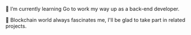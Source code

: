 🌱 I’m currently learning Go to work my way up as a back-end developer.

:metal: Blockchain world always fascinates me, I'll be glad to take part in related projects.
   

<!--
**ehsan-amiri-code/ehsan-amiri-code** is a ✨ _special_ ✨ repository because its `README.md` (this file) appears on your GitHub profile.

<br>

With over 8 years of experience in Software development, I am a Software Engineer passionate for Software design & Architecture (specially DDD, CQRS, Event Sourcing & Microservices) and Agile practices such as TDD and BDD with an in depth knowledge of OOP, Design Patterns and SOLID Principles.

#### Find me around the web :

<a href="https://www.linkedin.com/in/ehsan-amiri-9924419a/" target="_blank"><img alt="LinkedIn" src="https://github.com/hamed-shirbandi/hamed-shirbandi/blob/main/docs/LinkedIn-v2.png" width="35"></a><a href="https://www.instagram.com/ehsan.9891" target="_blank"><img alt="Instagram" src="https://github.com/hamed-shirbandi/hamed-shirbandi/blob/main/docs/Instagram-v2.png" width="35"></a>
<br>
